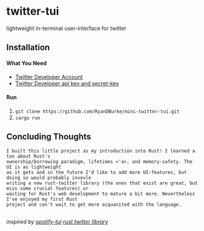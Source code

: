 # twitter-tui

lightweight in-terminal user-interface for twitter

## Installation

#### What You Need
* [Twitter Developer Account](https://developer.twitter.com/en)
* [Twitter Developer api key and secret-key](https://developer.twitter.com/en/portal/dashboard)

#### Run
1. ```git clone https://github.com/RyanDBurke/mini-twitter-tui.git```
2. ```cargo run```

## Concluding Thoughts
```
I built this little project as my introduction into Rust! I learned a ton about Rust's
ownership/borrowing paradigm, lifetimes <'a>, and memory-safety. The UI is as lightweight
as it gets and in the future I'd like to add more UI-features, but doing so would probably invovle
writing a new rust-twitter library (the ones that exist are great, but miss some crucial features) or
waiting for Rust's web development to mature a bit more. Nevertheless I've enjoyed my first Rust
project and can't wait to get more acquanited with the language.
```

##
<em>inspired by [spotify-tui](https://github.com/Rigellute/spotify-tui)</em>
<em>[rust twitter library](https://github.com/egg-mode-rs/egg-mode)</em>
